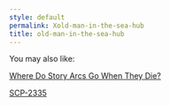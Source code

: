 ```yaml
---
style: default
permalink: Xold-man-in-the-sea-hub
title: old-man-in-the-sea-hub
---
```

You may also like:

[Where Do Story Arcs Go When They Die?](http://scp-wiki.net/tryingtofleshoutanidea)

[SCP-2335](http://scp-wiki.net/scp-2335)
